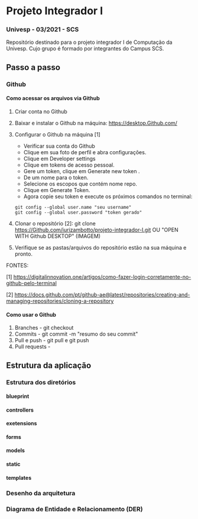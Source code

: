 
#  Projeto Integrador I
### Univesp - 03/2021 - SCS
Repositório destinado para o projeto integrador I de Computação da Univesp. Cujo grupo é formado por integrantes do Campus SCS.


## Passo a passo

### Github
#### Como acessar os arquivos via Github
1. Criar conta no Github
2. Baixar e instalar o Github na máquina: https://desktop.Github.com/
3. Configurar o Github na máquina [1]
   - Verificar sua conta do Github
   - Clique em sua foto de perfil e abra configurações.
   - Clique em Developer settings
   - Clique em tokens de acesso pessoal.
   - Gere um token, clique em Generate new token .
   - De um nome para o token.
   - Selecione os escopos que contém nome repo.
   - Clique em Generate Token.
   - Agora copie seu token e execute os próximos comandos no terminal:
   
   ```
   git config --global user.name "seu username"
   git config --global user.password "token gerado"
   ```

4. Clonar o repositório [2]:
    git clone https://Github.com/iurizambotto/projeto-integrador-I.git
    OU
    "OPEN WITH Github DESKTOP" (IMAGEM)
5. Verifique se as pastas/arquivos do repositório estão na sua máquina e pronto.


FONTES:

[1] https://digitalinnovation.one/artigos/como-fazer-login-corretamente-no-github-pelo-terminal

[2] https://docs.github.com/pt/github-ae@latest/repositories/creating-and-managing-repositories/cloning-a-repository

#### Como usar o Github
1. Branches - git checkout
2. Commits - git commit -m "resumo do seu commit"
3. Pull e push - git pull e git push
4. Pull requests - 


## Estrutura da aplicação
### Estrutura dos diretórios

#### blueprint

#### controllers

#### exetensions

#### forms

#### models

#### static

#### templates


### Desenho da arquitetura

### Diagrama de Entidade e Relacionamento (DER)

